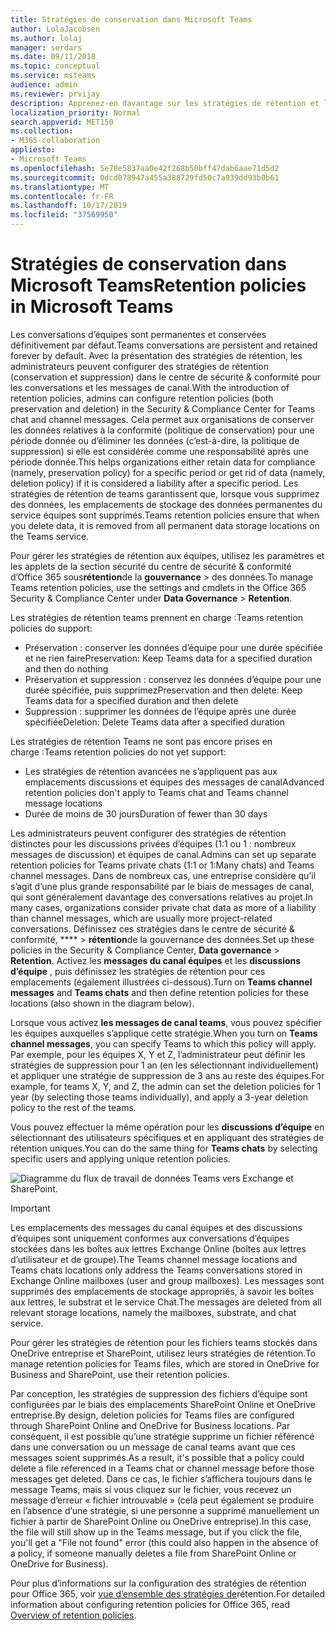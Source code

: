 ```yaml
---
title: Stratégies de conservation dans Microsoft Teams
author: LolaJacobsen
ms.author: lolaj
manager: serdars
ms.date: 09/11/2018
ms.topic: conceptual
ms.service: msteams
audience: admin
ms.reviewer: prvijay
description: Apprenez-en davantage sur les stratégies de rétention et la façon de les gérer dans Teams.
localization_priority: Normal
search.appverid: MET150
ms.collection:
- M365-collaboration
appliesto:
- Microsoft Teams
ms.openlocfilehash: 5e78e5837aa0e42f268b50bff47dab6aae71d5d2
ms.sourcegitcommit: 0dcd078947a455a388729fd50c7a939dd93b0b61
ms.translationtype: MT
ms.contentlocale: fr-FR
ms.lasthandoff: 10/17/2019
ms.locfileid: "37569950"
---
```

# <a name="retention-policies-in-microsoft-teams"></a><span data-ttu-id="0316d-103">Stratégies de conservation dans Microsoft Teams</span><span class="sxs-lookup"><span data-stu-id="0316d-103">Retention policies in Microsoft Teams</span></span>

<span data-ttu-id="0316d-104">Les conversations d’équipes sont permanentes et conservées définitivement par défaut.</span><span class="sxs-lookup"><span data-stu-id="0316d-104">Teams conversations are persistent and retained forever by default.</span></span> <span data-ttu-id="0316d-105">Avec la présentation des stratégies de rétention, les administrateurs peuvent configurer des stratégies de rétention (conservation et suppression) dans le centre de sécurité & conformité pour les conversations et les messages de canal.</span><span class="sxs-lookup"><span data-stu-id="0316d-105">With the introduction of retention policies, admins can configure retention policies (both preservation and deletion) in the Security & Compliance Center for Teams chat and channel messages.</span></span> <span data-ttu-id="0316d-106">Cela permet aux organisations de conserver les données relatives à la conformité (politique de conservation) pour une période donnée ou d’éliminer les données (c’est-à-dire, la politique de suppression) si elle est considérée comme une responsabilité après une période donnée.</span><span class="sxs-lookup"><span data-stu-id="0316d-106">This helps organizations either retain data for compliance (namely, preservation policy) for a specific period or get rid of data (namely, deletion policy) if it is considered a liability after a specific period.</span></span> <span data-ttu-id="0316d-107">Les stratégies de rétention de teams garantissent que, lorsque vous supprimez des données, les emplacements de stockage des données permanentes du service équipes sont supprimés.</span><span class="sxs-lookup"><span data-stu-id="0316d-107">Teams retention policies ensure that when you delete data, it is removed from all permanent data storage locations on the Teams service.</span></span> 

<span data-ttu-id="0316d-108">Pour gérer les stratégies de rétention aux équipes, utilisez les paramètres et les applets de la section sécurité du centre de sécurité & conformité d’Office 365 sous**rétention**de la **gouvernance** > des données.</span><span class="sxs-lookup"><span data-stu-id="0316d-108">To manage Teams retention policies, use the settings and cmdlets in the Office 365 Security & Compliance Center under **Data Governance** > **Retention**.</span></span>

<span data-ttu-id="0316d-109">Les stratégies de rétention teams prennent en charge :</span><span class="sxs-lookup"><span data-stu-id="0316d-109">Teams retention policies do support:</span></span> 
    
- <span data-ttu-id="0316d-110">Préservation : conserver les données d’équipe pour une durée spécifiée et ne rien faire</span><span class="sxs-lookup"><span data-stu-id="0316d-110">Preservation: Keep Teams data for a specified duration and then do nothing</span></span>
- <span data-ttu-id="0316d-111">Préservation et suppression : conservez les données d’équipe pour une durée spécifiée, puis supprimez</span><span class="sxs-lookup"><span data-stu-id="0316d-111">Preservation and then delete: Keep Teams data for a specified duration and then delete</span></span>
- <span data-ttu-id="0316d-112">Suppression : supprimer les données de l’équipe après une durée spécifiée</span><span class="sxs-lookup"><span data-stu-id="0316d-112">Deletion: Delete Teams data after a specified duration</span></span>

<span data-ttu-id="0316d-113">Les stratégies de rétention Teams ne sont pas encore prises en charge :</span><span class="sxs-lookup"><span data-stu-id="0316d-113">Teams retention policies do not yet support:</span></span>

- <span data-ttu-id="0316d-114">Les stratégies de rétention avancées ne s’appliquent pas aux emplacements discussions et équipes des messages de canal</span><span class="sxs-lookup"><span data-stu-id="0316d-114">Advanced retention policies don't apply to Teams chat and Teams channel message locations</span></span>
- <span data-ttu-id="0316d-115">Durée de moins de 30 jours</span><span class="sxs-lookup"><span data-stu-id="0316d-115">Duration of fewer than 30 days</span></span>

<span data-ttu-id="0316d-116">Les administrateurs peuvent configurer des stratégies de rétention distinctes pour les discussions privées d’équipes (1:1 ou 1 : nombreux messages de discussion) et équipes de canal.</span><span class="sxs-lookup"><span data-stu-id="0316d-116">Admins can set up separate retention policies for Teams private chats (1:1 or 1:Many chats) and Teams channel messages.</span></span> <span data-ttu-id="0316d-117">Dans de nombreux cas, une entreprise considère qu’il s’agit d’une plus grande responsabilité par le biais de messages de canal, qui sont généralement davantage des conversations relatives au projet.</span><span class="sxs-lookup"><span data-stu-id="0316d-117">In many cases, organizations consider private chat data as more of a liability than channel messages, which are usually more project-related conversations.</span></span> <span data-ttu-id="0316d-118">Définissez ces stratégies dans le centre de sécurité & conformité, \*\*\*\* > **rétention**de la gouvernance des données.</span><span class="sxs-lookup"><span data-stu-id="0316d-118">Set up these policies in the Security & Compliance Center, **Data governance** > **Retention**.</span></span> <span data-ttu-id="0316d-119">Activez les **messages du canal équipes** et les **discussions d’équipe** , puis définissez les stratégies de rétention pour ces emplacements (également illustrées ci-dessous).</span><span class="sxs-lookup"><span data-stu-id="0316d-119">Turn on **Teams channel messages** and **Teams chats** and then define retention policies for these locations (also shown in the diagram below).</span></span> 

<span data-ttu-id="0316d-120">Lorsque vous activez **les messages de canal teams**, vous pouvez spécifier les équipes auxquelles s’applique cette stratégie.</span><span class="sxs-lookup"><span data-stu-id="0316d-120">When you turn on **Teams channel messages**, you can specify Teams to which this policy will apply.</span></span> <span data-ttu-id="0316d-121">Par exemple, pour les équipes X, Y et Z, l’administrateur peut définir les stratégies de suppression pour 1 an (en les sélectionnant individuellement) et appliquer une stratégie de suppression de 3 ans au reste des équipes.</span><span class="sxs-lookup"><span data-stu-id="0316d-121">For example, for teams X, Y, and Z, the admin can set the deletion policies for 1 year (by selecting those teams individually), and apply a 3-year deletion policy to the rest of the teams.</span></span> 

<span data-ttu-id="0316d-122">Vous pouvez effectuer la même opération pour les **discussions d’équipe** en sélectionnant des utilisateurs spécifiques et en appliquant des stratégies de rétention uniques.</span><span class="sxs-lookup"><span data-stu-id="0316d-122">You can do the same thing for **Teams chats** by selecting specific users and applying unique retention policies.</span></span> 

![Diagramme du flux de travail de données Teams vers Exchange et SharePoint.](media/Retention-Policies.png)


> [!IMPORTANT]
> <span data-ttu-id="0316d-124">Les emplacements des messages du canal équipes et des discussions d’équipes sont uniquement conformes aux conversations d’équipes stockées dans les boîtes aux lettres Exchange Online (boîtes aux lettres d’utilisateur et de groupe).</span><span class="sxs-lookup"><span data-stu-id="0316d-124">The Teams channel message locations and Teams chats locations only address the Teams conversations stored in Exchange Online mailboxes (user and group mailboxes).</span></span> <span data-ttu-id="0316d-125">Les messages sont supprimés des emplacements de stockage appropriés, à savoir les boîtes aux lettres, le substrat et le service Chat.</span><span class="sxs-lookup"><span data-stu-id="0316d-125">The messages are deleted from all relevant storage locations, namely the mailboxes, substrate, and chat service.</span></span> 
> 
> <span data-ttu-id="0316d-126">Pour gérer les stratégies de rétention pour les fichiers teams stockés dans OneDrive entreprise et SharePoint, utilisez leurs stratégies de rétention.</span><span class="sxs-lookup"><span data-stu-id="0316d-126">To manage retention policies for Teams files, which are stored in OneDrive for Business and SharePoint, use their retention policies.</span></span>

<span data-ttu-id="0316d-127">Par conception, les stratégies de suppression des fichiers d’équipe sont configurées par le biais des emplacements SharePoint Online et OneDrive entreprise.</span><span class="sxs-lookup"><span data-stu-id="0316d-127">By design, deletion policies for Teams files are configured through SharePoint Online and OneDrive for Business locations.</span></span> <span data-ttu-id="0316d-128">Par conséquent, il est possible qu’une stratégie supprime un fichier référencé dans une conversation ou un message de canal teams avant que ces messages soient supprimés.</span><span class="sxs-lookup"><span data-stu-id="0316d-128">As a result, it's possible that a policy could delete a file referenced in a Teams chat or channel message before those messages get deleted.</span></span> <span data-ttu-id="0316d-129">Dans ce cas, le fichier s’affichera toujours dans le message Teams, mais si vous cliquez sur le fichier, vous recevez un message d’erreur « fichier introuvable » (cela peut également se produire en l’absence d’une stratégie, si une personne a supprimé manuellement un fichier à partir de SharePoint Online ou OneDrive entreprise).</span><span class="sxs-lookup"><span data-stu-id="0316d-129">In this case, the file will still show up in the Teams message, but if you click the file, you'll get a "File not found" error (this could also happen in the absence of a policy, if someone manually deletes a file from SharePoint Online or OneDrive for Business).</span></span>

<span data-ttu-id="0316d-130">Pour plus d’informations sur la configuration des stratégies de rétention pour Office 365, voir [vue d’ensemble des stratégies de](https://support.office.com/article/overview-of-retention-policies-5e377752-700d-4870-9b6d-12bfc12d2423)rétention.</span><span class="sxs-lookup"><span data-stu-id="0316d-130">For detailed information about configuring retention policies for Office 365, read [Overview of retention policies](https://support.office.com/article/overview-of-retention-policies-5e377752-700d-4870-9b6d-12bfc12d2423).</span></span>
 
